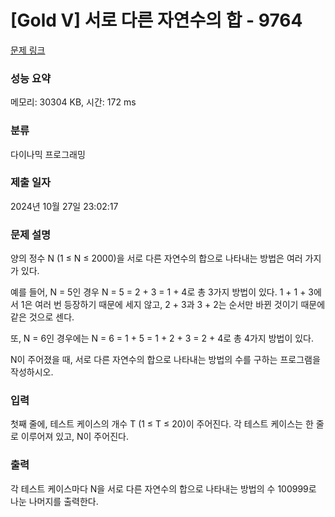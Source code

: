 # [Gold V] 서로 다른 자연수의 합 - 9764 

[문제 링크](https://www.acmicpc.net/problem/9764) 

### 성능 요약

메모리: 30304 KB, 시간: 172 ms

### 분류

다이나믹 프로그래밍

### 제출 일자

2024년 10월 27일 23:02:17

### 문제 설명

<p>양의 정수 N (1 ≤ N ≤ 2000)을 서로 다른 자연수의 합으로 나타내는 방법은 여러 가지가 있다.</p>

<p>예를 들어, N = 5인 경우 N = 5 = 2 + 3 = 1 + 4로 총 3가지 방법이 있다. 1 + 1 + 3에서 1은 여러 번 등장하기 때문에 세지 않고, 2 + 3과 3 + 2는 순서만 바뀐 것이기 때문에 같은 것으로 센다.</p>

<p>또, N = 6인 경우에는 N = 6 = 1 + 5 = 1 + 2 + 3 = 2 + 4로 총 4가지 방법이 있다.</p>

<p>N이 주어졌을 때, 서로 다른 자연수의 합으로 나타내는 방법의 수를 구하는 프로그램을 작성하시오.</p>

### 입력 

 <p>첫째 줄에, 테스트 케이스의 개수 T (1 ≤ T ≤ 20)이 주어진다. 각 테스트 케이스는 한 줄로 이루어져 있고, N이 주어진다.</p>

### 출력 

 <p>각 테스트 케이스마다 N을 서로 다른 자연수의 합으로 나타내는 방법의 수 100999로 나눈 나머지를 출력한다. </p>

